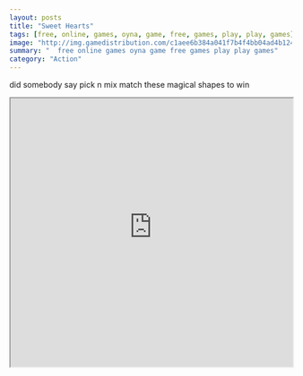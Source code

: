 ```yaml
---
layout: posts
title: "Sweet Hearts"
tags: [free, online, games, oyna, game, free, games, play, play, games]
image: "http://img.gamedistribution.com/c1aee6b384a041f7b4f4bb04ad4b124c.jpg"
summary: "  free online games oyna game free games play play games"
category: "Action"
---
```


did somebody say pick n mix match these magical shapes to win

<iframe width="100%" height="480px;" src="http://flash.gamedistribution.com?game=c1aee6b384a041f7b4f4bb04ad4b124c"></iframe>